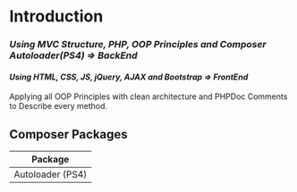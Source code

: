 # Introduction

### _Using MVC Structure, PHP, OOP Principles and Composer Autoloader(PS4) => BackEnd_

#### _Using HTML, CSS, JS, jQuery, AJAX and Bootstrap => FrontEnd_

Applying all OOP Principles with clean architecture and PHPDoc Comments to Describe every method.



## Composer Packages

| Package          |
| ---------------- |
| Autoloader (PS4) |
